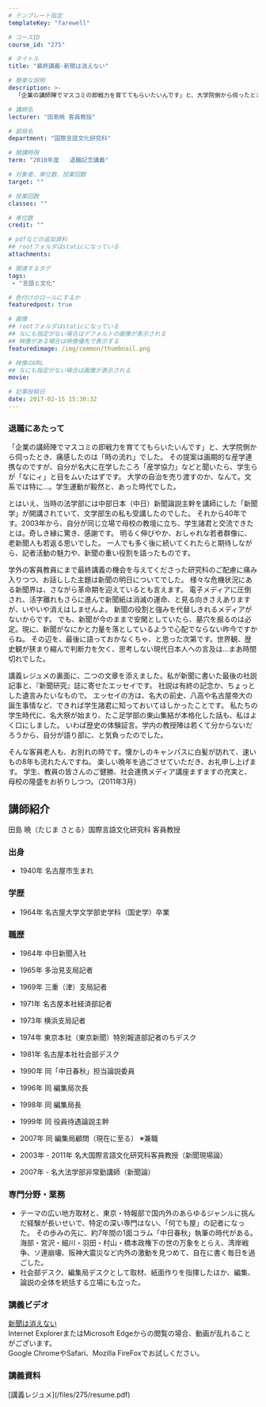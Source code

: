 ```yaml
---
# テンプレート指定
templateKey: "farewell"

# コースID
course_id: "275"

# タイトル
title: "最終講義-新聞は消えない"

# 簡単な説明
description: >-
  「企業の講師陣でマスコミの即戦力を育ててもらいたいんです」と、大学院側から伺ったとき、痛感したのは「時の流れ」でした。 その提案は画期的な産学連携なのですが、自分が名大に在学したころ「産学協...

# 講師名
lecturer: "田島暁 客員教授"

# 部局名
department: "国際言語文化研究科"

# 開講時限
term: "2010年度	退職記念講義"

# 対象者、単位数、授業回数
target: ""

# 授業回数
classes: ""

# 単位数
credit: ""

# pdfなどの追加資料
## rootフォルダはstaticになっている
attachments: 

# 関連するタグ
tags:
 - "言語と文化"

# 色付けのロールにするか
featuredpost: true

# 画像
## rootフォルダはstaticになっている
## なにも指定がない場合はデフォルトの画像が表示される
## 映像がある場合は映像優先で表示する
featuredimage: /img/common/thumbnail.png

# 映像のURL
## なにも指定がない場合は画像が表示される
movie: 

# 記事投稿日
date: 2017-02-15 15:30:32
---
```





### 退職にあたって

「企業の講師陣でマスコミの即戦力を育ててもらいたいんです」と、大学院側から伺ったとき、痛感したのは「時の流れ」でした。 その提案は画期的な産学連携なのですが、自分が名大に在学したころ「産学協力」などと聞いたら、学生らが「なにィ」と目をムいたはずです。 大学の自治を売り渡すのか、なんて。文系では特に…。学生運動が毅然と、あった時代でした。

とはいえ、当時の法学部には中部日本（中日）新聞論説主幹を講師にした「新聞学」が開講されていて、文学部生の私も受講したのでした。 それから40年です。2003年から、自分が同じ立場で母校の教壇に立ち、学生諸君と交流できたとは。奇しき縁に驚き、感謝です。 明るく伸びやか、おしゃれな若者群像に、老新聞人も若返る思いでした。 一人でも多く後に続いてくれたらと期待しながら、記者活動の魅力や、新聞の重い役割を語ったものです。

学外の客員教員にまで最終講義の機会を与えてくださった研究科のご配慮に痛み入りつつ、お話しした主題は新聞の明日についてでした。 様々な危機状況にある新聞界は、さながら革命期を迎えているとも言えます。 電子メディアに圧倒され、活字離れもさらに進んで新聞紙は消滅の運命、と見る向きさえありますが、いやいや消えはしませんよ。 新聞の役割と強みを代替しきれるメディアがないからです。 でも、新聞が今のままで安閑としていたら、墓穴を掘るのは必定。現に、新聞がなにかと力量を落としているようで心配でならない昨今ですからね。 その辺を、最後に語っておかなくちゃ、と思った次第です。世界観、歴史観が狭まり縮んで判断力を欠く、思考しない現代日本人への言及は…まあ時間切れでした。

講義レジュメの裏面に、二つの文章を添えました。私が新聞に書いた最後の社説記事と、『新聞研究』誌に寄せたエッセイです。 社説は有終の記念か、ちょっとした遺言みたいなもので。 エッセイの方は、名大の前史、八高や名古屋帝大の誕生事情など、できれば学生諸君に知っておいてほしかったことです。 私たちの学生時代に、名大祭が始まり、たこ足学部の東山集結が本格化した話も、私はよく口にしました。 いわば歴史の体験証言。学内の教授陣は若くて分からないだろうから、自分が語り部に、と気負ったのでした。

そんな客員老人も、お別れの時です。懐かしのキャンパスに白髪が訪れて、速いもの8年も流れたんですね。 楽しい晩年を過ごさせていただき、お礼申し上げます。 学生、教員の皆さんのご健勝、社会連携メディア講座ますますの充実と、母校の隆盛をお祈りしつつ。（2011年3月）


## 講師紹介

田島 暁（たじま さとる）国際言語文化研究科 客員教授

### 出身

* 1940年 名古屋市生まれ

### 学歴

* 1964年 名古屋大学文学部史学科（国史学）卒業

### 職歴

* 1964年 中日新聞入社
* 1965年 多治見支局記者
* 1969年 三重（津）支局記者
* 1971年 名古屋本社経済部記者
* 1973年 横浜支局記者
* 1974年 東京本社（東京新聞）特別報道部記者のちデスク
* 1981年 名古屋本社社会部デスク
* 1990年 同「中日春秋」担当論説委員
* 1996年 同 編集局次長
* 1998年 同 編集局長
* 1999年 同 役員待遇論説主幹
* 2007年 同 編集局顧問（現在に至る） ※兼職



* 2003年 - 2011年 名大国際言語文化研究科客員教授（新聞現場論）
* 2007年 - 名大法学部非常勤講師（新聞論）

### 専門分野・業務

* テーマの広い地方取材と、東京・特報部で国内外のあらゆるジャンルに挑んだ経験が長いせいで、特定の深い専門はない、「何でも屋」の記者になった。 その歩みの先に、約7年間の1面コラム「中日春秋」執筆の時代がある。海部・宮沢・細川・羽田・村山・橋本政権下の世の万象をとらえ、湾岸戦争、ソ連崩壊、阪神大震災など内外の激動を見つめて、自在に書く毎日を過ごした。
* 社会部デスク、編集局デスクとして取材、紙面作りを指揮したほか、編集、論説の全体を統括する立場にも立った。


<h3>講義ビデオ</h3>
<p>
<a href="https://nuvideo.media.nagoya-u.ac.jp/embed/2341dbb25ee82027c3356b11511301c7fde8286b" target="blank">新聞は消えない</a>
<br>Internet ExplorerまたはMicrosoft Edgeからの閲覧の場合、動画が乱れることがございます。
<br>Google ChromeやSafari、Mozilla FireFoxでお試しください。
</p>

<h3>講義資料</h3>

<p>
[講義レジュメ](/files/275/resume.pdf) 
</p>